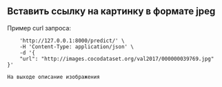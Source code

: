 ## Вставить ссылку на картинку в формате jpeg

Пример curl запроса:

```curl -X 'POST' \
    'http://127.0.0.1:8000/predict/' \
    -H 'Content-Type: application/json' \
    -d '{
    "url": "http://images.cocodataset.org/val2017/000000039769.jpg"
}'

На выходе описание изображения
